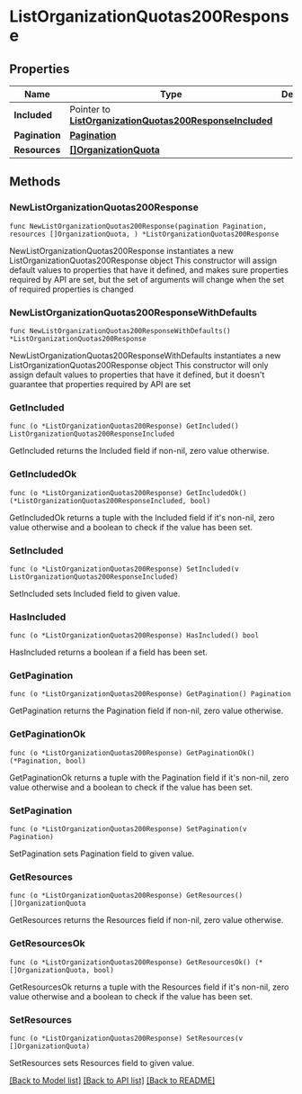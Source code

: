 # ListOrganizationQuotas200Response

## Properties

Name | Type | Description | Notes
------------ | ------------- | ------------- | -------------
**Included** | Pointer to [**ListOrganizationQuotas200ResponseIncluded**](ListOrganizationQuotas200ResponseIncluded.md) |  | [optional] 
**Pagination** | [**Pagination**](Pagination.md) |  | 
**Resources** | [**[]OrganizationQuota**](OrganizationQuota.md) |  | 

## Methods

### NewListOrganizationQuotas200Response

`func NewListOrganizationQuotas200Response(pagination Pagination, resources []OrganizationQuota, ) *ListOrganizationQuotas200Response`

NewListOrganizationQuotas200Response instantiates a new ListOrganizationQuotas200Response object
This constructor will assign default values to properties that have it defined,
and makes sure properties required by API are set, but the set of arguments
will change when the set of required properties is changed

### NewListOrganizationQuotas200ResponseWithDefaults

`func NewListOrganizationQuotas200ResponseWithDefaults() *ListOrganizationQuotas200Response`

NewListOrganizationQuotas200ResponseWithDefaults instantiates a new ListOrganizationQuotas200Response object
This constructor will only assign default values to properties that have it defined,
but it doesn't guarantee that properties required by API are set

### GetIncluded

`func (o *ListOrganizationQuotas200Response) GetIncluded() ListOrganizationQuotas200ResponseIncluded`

GetIncluded returns the Included field if non-nil, zero value otherwise.

### GetIncludedOk

`func (o *ListOrganizationQuotas200Response) GetIncludedOk() (*ListOrganizationQuotas200ResponseIncluded, bool)`

GetIncludedOk returns a tuple with the Included field if it's non-nil, zero value otherwise
and a boolean to check if the value has been set.

### SetIncluded

`func (o *ListOrganizationQuotas200Response) SetIncluded(v ListOrganizationQuotas200ResponseIncluded)`

SetIncluded sets Included field to given value.

### HasIncluded

`func (o *ListOrganizationQuotas200Response) HasIncluded() bool`

HasIncluded returns a boolean if a field has been set.

### GetPagination

`func (o *ListOrganizationQuotas200Response) GetPagination() Pagination`

GetPagination returns the Pagination field if non-nil, zero value otherwise.

### GetPaginationOk

`func (o *ListOrganizationQuotas200Response) GetPaginationOk() (*Pagination, bool)`

GetPaginationOk returns a tuple with the Pagination field if it's non-nil, zero value otherwise
and a boolean to check if the value has been set.

### SetPagination

`func (o *ListOrganizationQuotas200Response) SetPagination(v Pagination)`

SetPagination sets Pagination field to given value.


### GetResources

`func (o *ListOrganizationQuotas200Response) GetResources() []OrganizationQuota`

GetResources returns the Resources field if non-nil, zero value otherwise.

### GetResourcesOk

`func (o *ListOrganizationQuotas200Response) GetResourcesOk() (*[]OrganizationQuota, bool)`

GetResourcesOk returns a tuple with the Resources field if it's non-nil, zero value otherwise
and a boolean to check if the value has been set.

### SetResources

`func (o *ListOrganizationQuotas200Response) SetResources(v []OrganizationQuota)`

SetResources sets Resources field to given value.



[[Back to Model list]](../README.md#documentation-for-models) [[Back to API list]](../README.md#documentation-for-api-endpoints) [[Back to README]](../README.md)


